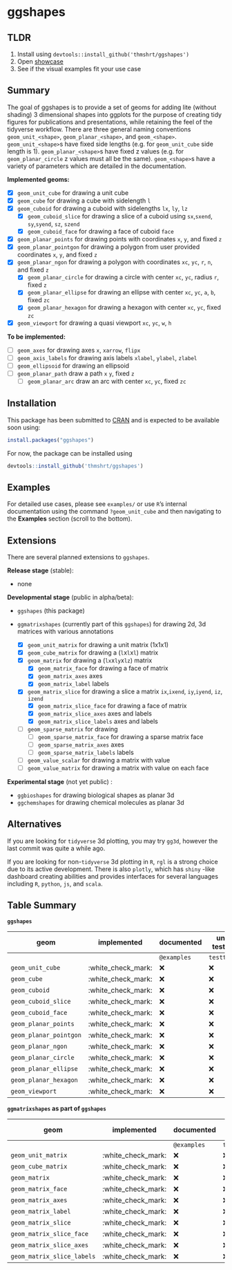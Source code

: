 
<!-- README.md is generated from README.Rmd. Please edit that file -->

# ggshapes

<!-- badges: start -->

<!-- R CMD check badge -->

<!-- code coverage badge -->

<!-- cran badge -->

<!-- badges: end -->

## TLDR

1.  Install using `devtools::install_github('thmshrt/ggshapes')`
2.  Open [showcase](https://thmshrt.github.io/ggshapes/index.html)
3.  See if the visual examples fit your use case

## Summary

The goal of ggshapes is to provide a set of geoms for adding lite
(without shading) 3 dimensional shapes into ggplots for the purpose of
creating tidy figures for publications and presentations, while
retaining the feel of the tidyverse workflow. There are three general
naming conventions `geom_unit_<shape>`, `geom_planar_<shape>`, and
`geom_<shape>`. `geom_unit_<shape>`s have fixed side lengths (e.g. for
`geom_unit_cube` side length is 1). `geom_planar_<shape>`s have fixed z
values (e.g. for `geom_planar_circle` z values must all be the same).
`geom_<shape>`s have a variety of parameters which are detailed in the
documentation.

**Implemented geoms:**

  - [x] `geom_unit_cube` for drawing a unit cube
  - [x] `geom_cube` for drawing a cube with sidelength `l`
  - [x] `geom_cuboid` for drawing a cuboid with sidelengths `lx`, `ly`,
    `lz`
      - [x] `geom_cuboid_slice` for drawing a slice of a cuboid using
        `sx`,`sxend`, `sy`,`syend`, `sz`, `szend`
      - [x] `geom_cuboid_face` for drawing a face of cuboid `face`
  - [x] `geom_planar_points` for drawing points with coordinates `x`,
    `y`, and fixed `z`
  - [x] `geom_planar_pointgon` for drawing a polygon from user provided
    coordinates `x`, `y`, and fixed `z`
  - [x] `geom_planar_ngon` for drawing a polygon with coordinates `xc`,
    `yc`, `r`, `n`, and fixed `z`
      - [x] `geom_planar_circle` for drawing a circle with center `xc`,
        `yc`, radius `r`, fixed `z`
      - [x] `geom_planar_ellipse` for drawing an ellipse with center
        `xc`, `yc`, `a`, `b`, fixed `zc`
      - [x] `geom_planar_hexagon` for drawing a hexagon with center
        `xc`, `yc`, fixed `zc`
  - [x] `geom_viewport` for drawing a quasi viewport `xc`, `yc`, `w`,
    `h`

**To be implemented:**

  - [ ] `geom_axes` for drawing axes `x`, `xarrow`, `flipx`
  - [ ] `geom_axis_labels` for drawing axis labels `xlabel`, `ylabel`,
    `zlabel`
  - [ ] `geom_ellipsoid` for drawing an ellipsoid
  - [ ] `geom_planar_path` draw a path `x` `y`, fixed `z`
      - [ ] `geom_planar_arc` draw an arc with center `xc`, `yc`, fixed
        `zc`

## Installation

This package has been submitted to [CRAN](https://CRAN.R-project.org)
and is expected to be available soon using:

``` r
install.packages("ggshapes")
```

For now, the package can be installed using

``` r
devtools::install_github('thmshrt/ggshapes')
```

## Examples

For detailed use cases, please see `examples/` or use `R`’s internal
documentation using the command `?geom_unit_cube` and then navigating to
the **Examples** section (scroll to the bottom).

## Extensions

There are several planned extensions to `ggshapes`.

**Release stage** (stable):

  - none

**Developmental stage** (public in alpha/beta):

  - `ggshapes` (this package)

  - `ggmatrixshapes` (currently part of this `ggshapes`) for drawing 2d,
    3d matrices with various annotations
    
      - [x] `geom_unit_matrix` for drawing a unit matrix (1x1x1)
      - [x] `geom_cube_matrix` for drawing a (`l`x`l`x`l`) matrix
      - [x] `geom_matrix` for drawing a (`lx`x`ly`x`lz`) matrix
          - [x] `geom_matrix_face` for drawing a face of matrix
          - [x] `geom_matrix_axes` axes
          - [x] `geom_matrix_label` labels
      - [x] `geom_matrix_slice` for drawing a slice a matrix
        `ix`,`ixend`, `iy`,`iyend`, `iz`, `izend`
          - [x] `geom_matrix_slice_face` for drawing a face of matrix
          - [x] `geom_matrix_slice_axes` axes and labels
          - [x] `geom_matrix_slice_labels` axes and labels
      - [ ] `geom_sparse_matrix` for drawing
          - [ ] `geom_sparse_matrix_face` for drawing a sparse matrix
            face
          - [ ] `geom_sparse_matrix_axes` axes
          - [ ] `geom_sparse_matrix_labels` labels
      - [ ] `geom_value_scalar` for drawing a matrix with value
      - [ ] `geom_value_matrix` for drawing a matrix with value on each
        face

**Experimental stage** (not yet public) :

  - `ggbioshapes` for drawing biological shapes as planar 3d
  - `ggchemshapes` for drawing chemical molecules as planar 3d

<!-- ## Future -->

<!--   - `grid3js` a reimplementation of `grid` for 3d purposes using `webgl` -->

<!--   - `gg3js` a reimplementation of `gg` for 3d visualization using `webgl` -->

## Alternatives

If you are looking for `tidyverse` 3d plotting, you may try `gg3d`,
however the last commit was quite a while ago.

If you are looking for non-`tidyverse` 3d plotting in `R`, `rgl` is a
strong choice due to its active development. There is also `plotly`,
which has `shiny` -like dashboard creating abilities and provides
interfaces for several languages including `R`, `python`, `js`, and
`scala`.

## Table Summary

**`ggshapes`**

| geom                   | implemented          | documented  | unit tested |
| ---------------------- | -------------------- | ----------- | ----------- |
|                        |                      | `@examples` | `testthat`  |
| `geom_unit_cube`       | :white\_check\_mark: | :x:         | :x:         |
| `geom_cube`            | :white\_check\_mark: | :x:         | :x:         |
| `geom_cuboid`          | :white\_check\_mark: | :x:         | :x:         |
| `geom_cuboid_slice`    | :white\_check\_mark: | :x:         | :x:         |
| `geom_cuboid_face`     | :white\_check\_mark: | :x:         | :x:         |
| `geom_planar_points`   | :white\_check\_mark: | :x:         | :x:         |
| `geom_planar_pointgon` | :white\_check\_mark: | :x:         | :x:         |
| `geom_planar_ngon`     | :white\_check\_mark: | :x:         | :x:         |
| `geom_planar_circle`   | :white\_check\_mark: | :x:         | :x:         |
| `geom_planar_ellipse`  | :white\_check\_mark: | :x:         | :x:         |
| `geom_planar_hexagon`  | :white\_check\_mark: | :x:         | :x:         |
| `geom_viewport`        | :white\_check\_mark: | :x:         | :x:         |

**`ggmatrixshapes` as part of `ggshapes`**

| geom                       | implemented          | documented  | unit tested |
| -------------------------- | -------------------- | ----------- | ----------- |
|                            |                      | `@examples` | `testthat`  |
| `geom_unit_matrix`         | :white\_check\_mark: | :x:         | :x:         |
| `geom_cube_matrix`         | :white\_check\_mark: | :x:         | :x:         |
| `geom_matrix`              | :white\_check\_mark: | :x:         | :x:         |
| `geom_matrix_face`         | :white\_check\_mark: | :x:         | :x:         |
| `geom_matrix_axes`         | :white\_check\_mark: | :x:         | :x:         |
| `geom_matrix_label`        | :white\_check\_mark: | :x:         | :x:         |
| `geom_matrix_slice`        | :white\_check\_mark: | :x:         | :x:         |
| `geom_matrix_slice_face`   | :white\_check\_mark: | :x:         | :x:         |
| `geom_matrix_slice_axes`   | :white\_check\_mark: | :x:         | :x:         |
| `geom_matrix_slice_labels` | :white\_check\_mark: | :x:         | :x:         |
